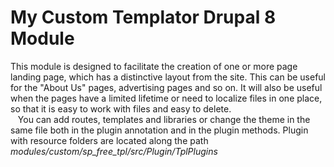 # My Custom Templator Drupal 8 Module
   
  This module is designed to facilitate the creation of one or more page landing page, which has a distinctive layout from the site. This can be useful for the "About Us" pages, advertising pages and so on. It will also be useful when the pages have a limited lifetime or need to localize files in one place, so that it is easy to work with files and easy to delete.  
 
 You can add routes, templates and libraries or change the theme in the same file both in the plugin annotation and in the plugin methods. Plugin with resource folders are located along the path *modules/custom/sp_free_tpl/src/Plugin/TplPlugins*
